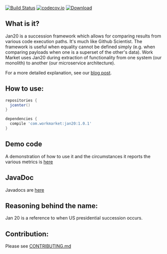 [![Build Status](https://travis-ci.org/workmarket-oss/jan20.svg?branch=master)](https://travis-ci.org/workmarket-oss/jan20)
[![codecov.io](https://codecov.io/gh/workmarket-oss/jan20/branch/master/graph/badge.svg?branch=master)](https://codecov.io/gh/workmarket-oss/jan20?branch=master)
[![Download](https://api.bintray.com/packages/workmarketossdev/maven/jan20/images/download.svg) ](https://bintray.com/workmarketossdev/maven/jan20/_latestVersion)

## What is it?

Jan20 is a succession framework which allows for comparing results from various code execution paths. It's much like Github Scientist. The framework is useful when equality cannot be defined simply (e.g. when comparing payloads when one is a superset of the other's data). Work Market uses Jan20 during extraction of functionality from one system (our monolith) to another (our microservice architecture).

For a more detailed explanation, see our [blog post](https://medium.com/@drewcsillag/a-succession-library-for-java-3beeab7acf9c#.c0a0eftpo). 

## How to use:

```groovy
repositories {
  jcenter()
}

dependencies {
  compile 'com.workmarket:jan20:1.0.1'
}
```

## Demo code
A demonstration of how to use it and the circumstances it reports the various metrics
is [here](https://github.com/workmarket-oss/jan20/blob/master/demo/src/main/java/com/workmarket/jan20/demo/Demo.java)

## JavaDoc
Javadocs are [here](https://workmarket-oss.github.io/jan20/javadoc/)

## Reasoning behind the name:

Jan 20 is a reference to when US presidential succession occurs.

## Contribution:

Please see [CONTRIBUTING.md](https://github.com/workmarket-oss/jan20/blob/master/CONTRIBUTING.md)

